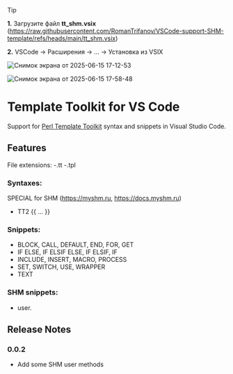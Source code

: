 > [!TIP]
>**1.** Загрузите файл **tt_shm.vsix** (https://raw.githubusercontent.com/RomanTrifanov/VSCode-support-SHM-template/refs/heads/main/tt_shm.vsix)
>
>**2.** VSCode -> Расширения -> ... -> Установка из VSIX

![Снимок экрана от 2025-06-15 17-12-53](https://github.com/user-attachments/assets/d78545c4-dd85-4efb-873f-bb1ddd42623d)


![Снимок экрана от 2025-06-15 17-58-48](https://github.com/user-attachments/assets/1ceed6a5-e0b1-4678-9e16-0d2f00e40880)

# Template Toolkit for VS Code

Support for [Perl Template Toolkit](http://www.template-toolkit.org/index.html) syntax and snippets in Visual Studio Code.
## Features
File extensions:
-.tt
-.tpl

### Syntaxes:
SPECIAL for SHM (https://myshm.ru, https://docs.myshm.ru)
- TT2 {{ ... }}

### Snippets:
- BLOCK, CALL, DEFAULT, END, FOR, GET
- IF ELSE, IF ELSIF ELSE, IF ELSIF, IF
- INCLUDE, INSERT, MACRO, PROCESS
- SET, SWITCH, USE, WRAPPER
- TEXT

### SHM snippets:
- user.<method>

## Release Notes

### 0.0.2
- Add some SHM user methods
